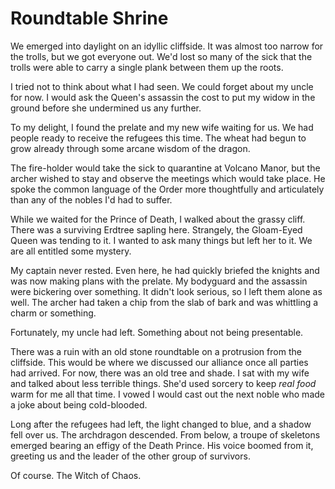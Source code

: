 # Roundtable Shrine

We emerged into daylight on an idyllic cliffside. It was almost too narrow for the trolls, but we got everyone out. We'd lost so many of the sick that the trolls were able to carry a single plank between them up the roots.

I tried not to think about what I had seen. We could forget about my uncle for now. I would ask the Queen's assassin the cost to put my widow in the ground before she undermined us any further.

To my delight, I found the prelate and my new wife waiting for us. We had people ready to receive the refugees this time. The wheat had begun to grow already through some arcane wisdom of the dragon.

The fire-holder would take the sick to quarantine at Volcano Manor, but the archer wished to stay and observe the meetings which would take place. He spoke the common language of the Order more thoughtfully and articulately than any of the nobles I'd had to suffer.

While we waited for the Prince of Death, I walked about the grassy cliff. There was a surviving Erdtree sapling here. Strangely, the Gloam-Eyed Queen was tending to it. I wanted to ask many things but left her to it. We are all entitled some mystery.

My captain never rested. Even here, he had quickly briefed the knights and was now making plans with the prelate. My bodyguard and the assassin were bickering over something. It didn't look serious, so I left them alone as well. The archer had taken a chip from the slab of bark and was whittling a charm or something.

Fortunately, my uncle had left. Something about not being presentable.

There was a ruin with an old stone roundtable on a protrusion from the cliffside. This would be where we discussed our alliance once all parties had arrived. For now, there was an old tree and shade. I sat with my wife and talked about less terrible things. She'd used sorcery to keep _real food_ warm for me all that time. I vowed I would cast out the next noble who made a joke about being cold-blooded.

Long after the refugees had left, the light changed to blue, and a shadow fell over us. The archdragon descended. From below, a troupe of skeletons emerged bearing an effigy of the Death Prince. His voice boomed from it, greeting us and the leader of the other group of survivors.

Of course. The Witch of Chaos.
